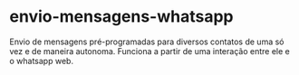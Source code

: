 # envio-mensagens-whatsapp
 Envio de mensagens pré-programadas para diversos contatos de uma só vez e de maneira autonoma. Funciona a partir de uma interação entre ele e o whatsapp web.
